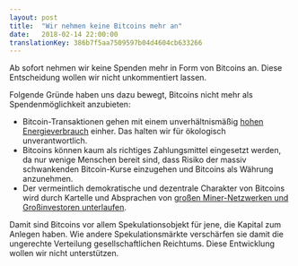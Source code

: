 ```yaml
---
layout: post
title:  "Wir nehmen keine Bitcoins mehr an"
date:   2018-02-14 22:00:00
translationKey: 386b7f5aa7509597b04d4604cb633266
---
```



Ab sofort nehmen wir keine Spenden mehr in Form von Bitcoins an. Diese Entscheidung wollen wir nicht unkommentiert lassen.

Folgende Gründe haben uns dazu bewegt, Bitcoins nicht mehr als Spendenmöglichkeit anzubieten:

  * Bitcoin-Transaktionen gehen mit einem unverhältnismäßig [hohen Energieverbrauch](https://www.taz.de/!5462709/) einher. Das halten wir für ökologisch unverantwortlich.
  * Bitcoins können kaum als richtiges Zahlungsmittel eingesetzt werden, da nur wenige Menschen bereit sind, dass Risiko der massiv schwankenden Bitcoin-Kurse einzugehen und Bitcoins als Währung anzunehmen.
  * Der vermeintlich demokratische und dezentrale Charakter von Bitcoins wird durch Kartelle und Absprachen von [großen Miner-Netzwerken und Großinvestoren unterlaufen](https://www.welt.de/wirtschaft/article171534603/Die-gefaehrliche-Macht-der-Bitcoin-Oligarchen.html).

Damit sind Bitcoins vor allem Spekulationsobjekt für jene, die Kapital zum Anlegen haben. Wie andere Spekulationsmärkte verschärfen sie damit die ungerechte Verteilung gesellschaftlichen Reichtums. Diese Entwicklung wollen wir nicht unterstützen.
